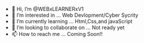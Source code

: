 - 👋 Hi, I’m @WEBxLEARNERxV1
- 👀 I’m interested in ... Web Devlopment/Cyber Sycrity
- 🌱 I’m currently learning ... Html,Css,and javaScript
- 💞️ I’m looking to collaborate on ... Not ready yet
- 📫 How to reach me ... Coming Soon!!

<!---
WEBxLEARNERxV1/WEBxLEARNERxV1 is a ✨ special ✨ repository because its `README.md` (this file) appears on your GitHub profile.
You can click the Preview link to take a look at your changes.
--->
